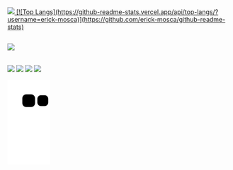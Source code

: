 <div>
  <a href="https://github.com/erick-mosca">
  <img src="https://github-readme-stats.vercel.app/api?username=erick-mosca&count_private=true&theme=dark">
  [![Top Langs](https://github-readme-stats.vercel.app/api/top-langs/?username=erick-mosca)](https://github.com/erick-mosca/github-readme-stats)
</div>
  
  ##
<a href="https://www.linkedin.com/in/erickmosca" target="_blank"><img src="https://img.shields.io/badge/-LinkedIn-%230077B5?style=for-the-badge&logo=linkedin&logoColor=white" target="_blank"></a> 

  ##
<img src="https://img.shields.io/badge/Amazon_AWS-232F3E?style=for-the-badge&logo=amazon-aws&logoColor=white"></a>
<img src="https://img.shields.io/badge/Google_Cloud-4285F4?style=for-the-badge&logo=google-cloud&logoColor=white"></a>
<img src="https://img.shields.io/badge/Windows-0078D6?style=for-the-badge&logo=windows&logoColor=white"></a>
<img src="https://img.shields.io/badge/Linux_Mint-87CF3E?style=for-the-badge&logo=linux-mint&logoColor=white"></a>

![Snake animation](https://github.com/erick-mosca/erick-mosca/blob/output/github-contribution-grid-snake.svg)
